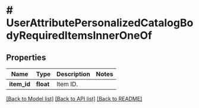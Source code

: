 # # UserAttributePersonalizedCatalogBodyRequiredItemsInnerOneOf

## Properties

Name | Type | Description | Notes
------------ | ------------- | ------------- | -------------
**item_id** | **float** | Item ID. |

[[Back to Model list]](../../README.md#models) [[Back to API list]](../../README.md#endpoints) [[Back to README]](../../README.md)
